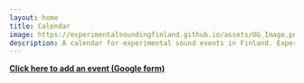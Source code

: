 ```yaml
---
layout: home
title: Calendar
image: https://experimentalsoundingfinland.github.io/assets/OG_Image.png
description: A calendar for experimental sound events in Finland. Experimental as in: improvised, contemporary, experimental, audio-visual, sound & movement, real-time, performative, etc.
---
```

**[Click here to add an event (Google form)](https://forms.gle/9Cb2oSwamWKdqRru8)**
<html>
    <head>
        <a rel="me" href="https://mastodon.social/@experimentalsoundingfinland" style="display: none;">Mastodon</a>
        <meta name="viewport" content="initial-scale=1, maximum-scale=1">
        <title>Calendar</title>
        <meta property="og:title" content="ESF | Experimental Sounding Finland" />
        <meta property="og:type" content="website">
        <meta property="og:url" content="https://experimentalsoundingfinland.github.io/" />
        <meta property="og:description" content="An event calendar for the experimental sonic communities and individuals in Finland" />
        <meta property="og:image" content="https://experimentalsoundingfinland.github.io/assets/OG_Image.png" />        
     <script src="https://cdnjs.cloudflare.com/ajax/libs/PapaParse/5.3.0/papaparse.min.js"></script>
  <!-- <link rel="preload" href="https://fonts.googleapis.com/css2?family=Atkinson+Hyperlegible:ital,wght@0,400;0,700;1,400;1,700&display=swap" as="font" type="font/woff2" crossorigin> -->
    </head>
    <body>
        <div id="events-list" style="width:100%">
            <script src="/assets/GCalFetcher.js"></script>
        </div>
        <script src="/assets/disableLinks.js"></script>
    </body>
</html>
